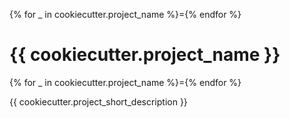 {% for _ in cookiecutter.project_name %}={% endfor %}
# {{ cookiecutter.project_name }}
{% for _ in cookiecutter.project_name %}={% endfor %}

{{ cookiecutter.project_short_description }}
